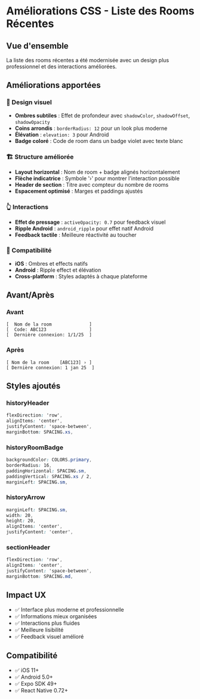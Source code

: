 # Améliorations CSS - Liste des Rooms Récentes

## Vue d'ensemble
La liste des rooms récentes a été modernisée avec un design plus professionnel et des interactions améliorées.

## Améliorations apportées

### 🎨 Design visuel
- **Ombres subtiles** : Effet de profondeur avec `shadowColor`, `shadowOffset`, `shadowOpacity`
- **Coins arrondis** : `borderRadius: 12` pour un look plus moderne
- **Élévation** : `elevation: 3` pour Android
- **Badge coloré** : Code de room dans un badge violet avec texte blanc

### 🏗️ Structure améliorée
- **Layout horizontal** : Nom de room + badge alignés horizontalement
- **Flèche indicatrice** : Symbole '›' pour montrer l'interaction possible
- **Header de section** : Titre avec compteur du nombre de rooms
- **Espacement optimisé** : Marges et paddings ajustés

### 👆 Interactions
- **Effet de pressage** : `activeOpacity: 0.7` pour feedback visuel
- **Ripple Android** : `android_ripple` pour effet natif Android
- **Feedback tactile** : Meilleure réactivité au toucher

### 📱 Compatibilité
- **iOS** : Ombres et effects natifs
- **Android** : Ripple effect et élévation
- **Cross-platform** : Styles adaptés à chaque plateforme

## Avant/Après

### Avant
```
[  Nom de la room              ]
[  Code: ABC123                ]
[  Dernière connexion: 1/1/25  ]
```

### Après
```
[ Nom de la room    [ABC123] › ]
[ Dernière connexion: 1 jan 25  ]
```

## Styles ajoutés

### historyHeader
```css
flexDirection: 'row',
alignItems: 'center',
justifyContent: 'space-between',
marginBottom: SPACING.xs,
```

### historyRoomBadge
```css
backgroundColor: COLORS.primary,
borderRadius: 16,
paddingHorizontal: SPACING.sm,
paddingVertical: SPACING.xs / 2,
marginLeft: SPACING.sm,
```

### historyArrow
```css
marginLeft: SPACING.sm,
width: 20,
height: 20,
alignItems: 'center',
justifyContent: 'center',
```

### sectionHeader
```css
flexDirection: 'row',
alignItems: 'center',
justifyContent: 'space-between',
marginBottom: SPACING.md,
```

## Impact UX
- ✅ Interface plus moderne et professionnelle
- ✅ Informations mieux organisées
- ✅ Interactions plus fluides
- ✅ Meilleure lisibilité
- ✅ Feedback visuel amélioré

## Compatibilité
- ✅ iOS 11+
- ✅ Android 5.0+
- ✅ Expo SDK 49+
- ✅ React Native 0.72+
